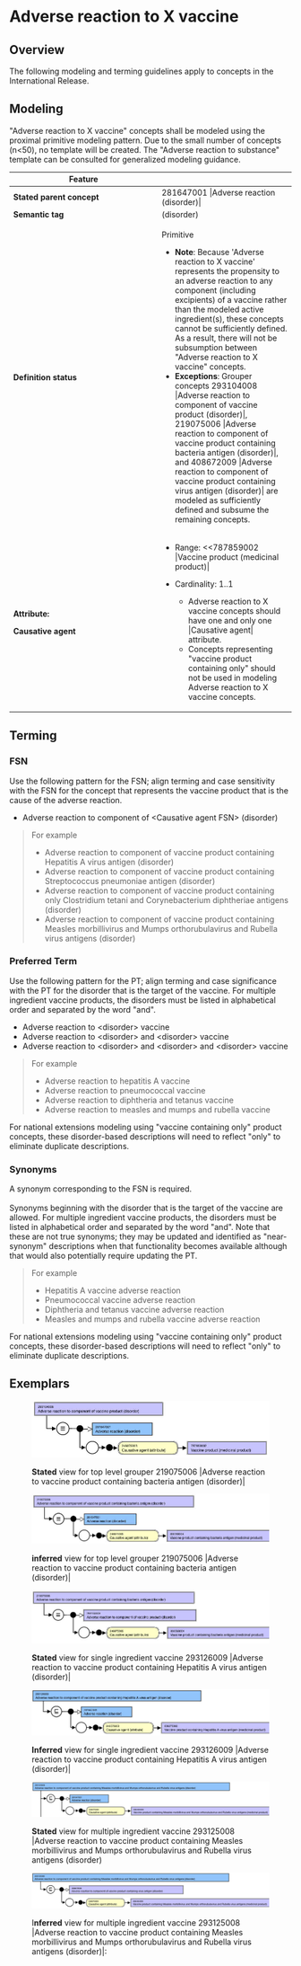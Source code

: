 # Adverse reaction to X vaccine

## Overview

The following modeling and terming guidelines apply to concepts in the International Release.

## Modeling

"Adverse reaction to X vaccine" concepts shall be modeled using the proximal primitive modeling pattern. Due to the small number of concepts (n<50), no template will be created. The "Adverse reaction to substance" template can be consulted for generalized modeling guidance.

<table data-header-hidden><thead><tr><th width="250.98046875">Feature</th><th></th></tr></thead><tbody><tr><td><strong>Stated parent concept</strong></td><td>281647001 |Adverse reaction (disorder)|</td></tr><tr><td><strong>Semantic tag</strong></td><td>(disorder)</td></tr><tr><td><strong>Definition status</strong></td><td><p>Primitive</p><p></p><ul><li><strong>Note</strong>: Because 'Adverse reaction to X vaccine' represents the propensity to an adverse reaction to any component (including excipients) of a vaccine rather than the modeled active ingredient(s), these concepts cannot be sufficiently defined. As a result, there will not be subsumption between "Adverse reaction to X vaccine" concepts.</li><li><strong>Exceptions</strong>: Grouper concepts 293104008 |Adverse reaction to component of vaccine product (disorder)|, 219075006 |Adverse reaction to component of vaccine product containing bacteria antigen (disorder)|, and 408672009 |Adverse reaction to component of vaccine product containing virus antigen (disorder)| are modeled as sufficiently defined and subsume the remaining concepts.</li></ul></td></tr><tr><td><p><strong>Attribute:</strong></p><p><strong>Causative agent</strong></p></td><td><ul><li>Range: &#x3C;&#x3C;787859002 |Vaccine product (medicinal product)|</li><li><p>Cardinality: 1..1</p><ul><li>Adverse reaction to X vaccine concepts should have one and only one |Causative agent| attribute.</li><li>Concepts representing "vaccine product containing only" should not be used in modeling Adverse reaction to X vaccine concepts.</li></ul></li></ul></td></tr></tbody></table>

## Terming

### FSN

Use the following pattern for the FSN; align terming and case sensitivity with the FSN for the concept that represents the vaccine product that is the cause of the adverse reaction.

* Adverse reaction to component of \<Causative agent FSN> (disorder)

> For example
>
> * &#x20;Adverse reaction to component of vaccine product containing Hepatitis A virus antigen (disorder)
> * Adverse reaction to component of vaccine product containing Streptococcus pneumoniae antigen (disorder)
> * Adverse reaction to component of vaccine product containing only Clostridium tetani and Corynebacterium diphtheriae antigens (disorder)
> * Adverse reaction to component of vaccine product containing Measles morbillivirus and Mumps orthorubulavirus and Rubella virus antigens (disorder)

### Preferred Term

Use the following pattern for the PT; align terming and case significance with the PT for the disorder that is the target of the vaccine. For multiple ingredient vaccine products, the disorders must be listed in alphabetical order and separated by the word "and".

* Adverse reaction to \<disorder> vaccine
* Adverse reaction to \<disorder> and \<disorder> vaccine
* Adverse reaction to \<disorder> and \<disorder> and \<disorder> vaccine

> For example
>
> * &#x20;Adverse reaction to hepatitis A vaccine
> * Adverse reaction to pneumococcal vaccine
> * Adverse reaction to diphtheria and tetanus vaccine
> * Adverse reaction to measles and mumps and rubella vaccine

For national extensions modeling using "vaccine containing only" product concepts, these disorder-based descriptions will need to reflect "only" to eliminate duplicate descriptions.

### Synonyms

A synonym corresponding to the FSN is required.\
\
Synonyms beginning with the disorder that is the target of the vaccine are allowed. For multiple ingredient vaccine products, the disorders must be listed in alphabetical order and separated by the word "and". Note that these are not true synonyms; they may be updated and identified as "near-synonym" descriptions when that functionality becomes available although that would also potentially require updating the PT.

> For example
>
> * Hepatitis A vaccine adverse reaction
> * Pneumococcal vaccine adverse reaction
> * Diphtheria and tetanus vaccine adverse reaction
> * Measles and mumps and rubella vaccine adverse reaction

For national extensions modeling using "vaccine containing only" product concepts, these disorder-based descriptions will need to reflect "only" to eliminate duplicate descriptions.

## Exemplars

<figure><img src="../../../../../../.gitbook/assets/image (18) (1).png" alt=""><figcaption><p><strong>Stated</strong> view for top level grouper 219075006 |Adverse reaction to vaccine product containing bacteria antigen (disorder)|</p></figcaption></figure>

<figure><img src="../../../../../../.gitbook/assets/image (19) (1).png" alt=""><figcaption><p><strong>inferred</strong> view for top level grouper 219075006 |Adverse reaction to vaccine product containing bacteria antigen (disorder)|</p></figcaption></figure>

<figure><img src="../../../../../../.gitbook/assets/image (20) (1).png" alt=""><figcaption><p><strong>Stated</strong> view for single ingredient vaccine 293126009 |Adverse reaction to vaccine product containing Hepatitis A virus antigen (disorder)|</p></figcaption></figure>

<figure><img src="../../../../../../.gitbook/assets/image (21) (1).png" alt=""><figcaption><p><strong>Inferred</strong> view for single ingredient vaccine 293126009 |Adverse reaction to vaccine product containing Hepatitis A virus antigen (disorder)|</p></figcaption></figure>

<figure><img src="../../../../../../.gitbook/assets/image (23) (1).png" alt=""><figcaption><p><strong>Stated</strong> view for multiple ingredient vaccine 293125008 |Adverse reaction to vaccine product containing Measles morbillivirus and Mumps orthorubulavirus and Rubella virus antigens (disorder)</p></figcaption></figure>

<figure><img src="../../../../../../.gitbook/assets/image (24) (1).png" alt=""><figcaption><p> I<strong>nferred</strong> view for multiple ingredient vaccine 293125008 |Adverse reaction to vaccine product containing Measles morbillivirus and Mumps orthorubulavirus and Rubella virus antigens (disorder)|:</p></figcaption></figure>

<figure><img src="../../../../../../authoring/clinical-finding-and-disorder/images/174690451.png" alt=""><figcaption></figcaption></figure>
